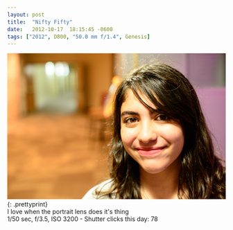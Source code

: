 ```yaml
---
layout: post
title:  "Nifty Fifty"
date:   2012-10-17  18:15:45 -0600
tags: ["2012", D800, "50.0 mm f/1.4", Genesis]
---
```

![:title](/images/2012/2012_1017_DSC_2923.jpg)
{: .prettyprint}  
I love when the portrait lens does it's thing  
1/50 sec, f/3.5, ISO 3200 - Shutter clicks this day: 78